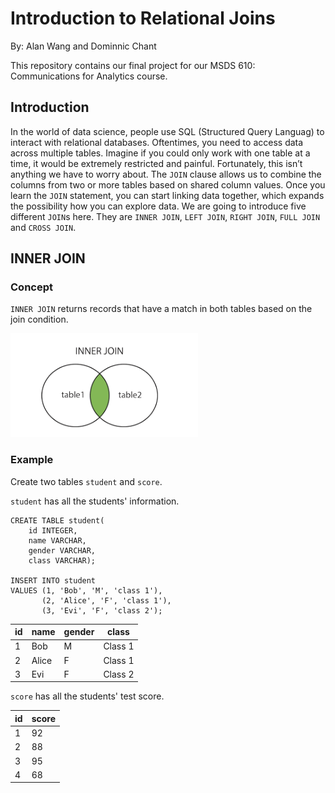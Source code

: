 # Introduction to Relational Joins 

By: Alan Wang and Dominnic Chant

This repository contains our final project for our MSDS 610: Communications for Analytics course.

## Introduction

In the world of data science, people use SQL (Structured Query Languag) to interact with relational databases. Oftentimes, you need to access data across multiple tables. Imagine if you could only work with one table at a time, it would be extremely restricted and painful. Fortunately, this isn’t anything we have to worry about. The `JOIN` clause allows us to combine the columns from two or more tables based on shared column values. Once you learn the `JOIN` statement, you can start linking data together, which expands the possibility how you can explore data. We are going to introduce five different `JOIN`s here. They are `INNER JOIN`, `LEFT JOIN`, `RIGHT JOIN`, `FULL JOIN` and `CROSS JOIN`. 

## INNER JOIN

### Concept

`INNER JOIN` returns records that have a match in both tables based on the join condition.

<img src=figures/inner_join.png width=300>

### Example

Create two tables `student` and `score`.

`student` has all the students' information. 

```
CREATE TABLE student(
	id INTEGER,
	name VARCHAR,
	gender VARCHAR,
	class VARCHAR);

INSERT INTO student 
VALUES (1, 'Bob', 'M', 'class 1'), 
	   (2, 'Alice', 'F', 'class 1'), 
	   (3, 'Evi', 'F', 'class 2');
```

 id | name | gender | class
------------ | ------------- | ------------- | -------------
1 | Bob | M | Class 1
2 | Alice | F | Class 1
3 | Evi | F | Class 2

`score` has all the students' test score.

 id | score
------------ | -------------
1 | 92
2 | 88
3 | 95
4 | 68

